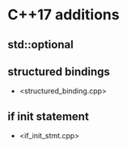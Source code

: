 # C++17 additions

## std::optional

## structured bindings

* <structured_binding.cpp>

## if init statement

* <if_init_stmt.cpp>
